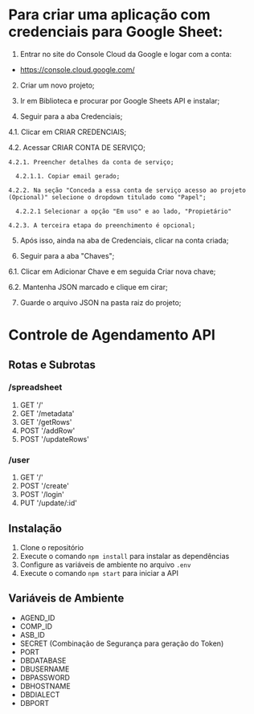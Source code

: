 # Para criar uma aplicação com credenciais para Google Sheet:

1. Entrar no site do Console Cloud da Google e logar com a conta:
 - https://console.cloud.google.com/
   
2. Criar um novo projeto;
   
3. Ir em Biblioteca e procurar por Google Sheets API e instalar;
   
4. Seguir para a aba Credenciais;
   
  4.1. Clicar em CRIAR CREDENCIAIS;
  
  4.2. Acessar CRIAR CONTA DE SERVIÇO;
  
    4.2.1. Preencher detalhes da conta de serviço;
    
      4.2.1.1. Copiar email gerado;
      
    4.2.2. Na seção "Conceda a essa conta de serviço acesso ao projeto (Opcional)" selecione o dropdown titulado como "Papel";
    
      4.2.2.1 Selecionar a opção "Em uso" e ao lado, "Propietário"
      
    4.2.3. A terceira etapa do preenchimento é opcional;
    
5. Após isso, ainda na aba de Credenciais, clicar na conta criada;

6. Seguir para a aba "Chaves";
   
  6.1. Clicar em Adicionar Chave e em seguida Criar nova chave;
   
  6.2. Mantenha JSON marcado e clique em cirar;
   
7. Guarde o arquivo JSON na pasta raiz do projeto;


# Controle de Agendamento API

## Rotas e Subrotas

### /spreadsheet
1. GET '/'
2. GET '/metadata'
3. GET '/getRows'
4. POST '/addRow'
5. POST '/updateRows'

### /user
1. GET '/'
2. POST '/create'
3. POST '/login'
4. PUT '/update/:id'


## Instalação
1. Clone o repositório
2. Execute o comando `npm install` para instalar as dependências
3. Configure as variáveis de ambiente no arquivo `.env`
4. Execute o comando `npm start` para iniciar a API


## Variáveis de Ambiente
- AGEND_ID
- COMP_ID
- ASB_ID
- SECRET (Combinação de Segurança para geração do Token)
- PORT
- DBDATABASE
- DBUSERNAME
- DBPASSWORD
- DBHOSTNAME
- DBDIALECT
- DBPORT
